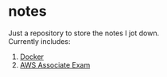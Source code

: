 # notes
Just a repository to store the notes I jot down.  
Currently includes:
1. [Docker](docker.md)
2. [AWS Associate Exam](aws-notes/)
